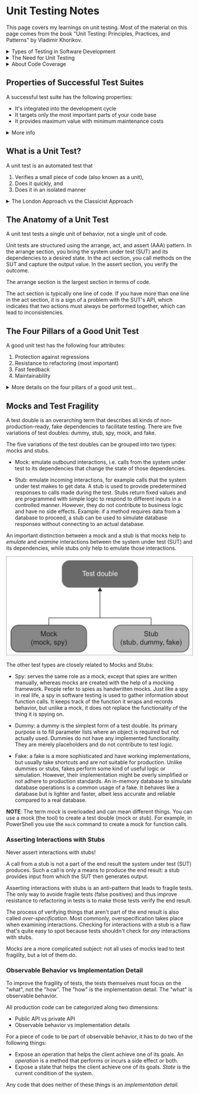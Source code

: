 # Unit Testing Notes

This page covers my learnings on unit testing. Most of the material on this page comes from the book "Unit Testing: Principles, Practices, and Patterns" by Vladimir Khorikov.

<details><summary>Types of Testing in Software Development</summary>

The Test Pyramid represents the three major test types. The width of the pyramid refers to the prevalance of a particular type of test in the suite. The wider the layer, the greater the test count. The height is a measure of how close these tests are to emulating the user's behavior. 

<img src='img/20240124-062428.png' width=600px>

Understanding the different types of testing suites is crucial in software development, as each type targets different aspects of an application and ensures its quality and reliability. Here are the key differences among some common types of testing suites:

1. **Unit Testing:**
   - **Focus:** The smallest parts of an application, typically individual functions or methods.
   - **Purpose:** To verify that each unit works as intended in isolation.
   - **Method:** Developers write these tests to check the correctness of their code. Mock objects and stubs are often used to isolate the unit from its dependencies.
   - **Example:** Testing a function that calculates the sum of two numbers.

2. **Integration Testing:**
   - **Focus:** The interaction between integrated units/modules of the application.
   - **Purpose:** To detect issues in the interaction between integrated units.
   - **Method:** These tests are typically written after unit tests and focus on the flow of data and control between modules. They may involve testing database interactions, API calls, etc.
   - **Example:** Testing how a database module interacts with a data processing module.

3. **End-to-End Testing:**
   - **Focus:** The entire application in a scenario that mimics real-world use.
   - **Purpose:** To replicate real-user scenarios to ensure the system works as intended.
   - **Method:** This involves testing the complete flow of an application from start to finish, including its interaction with external interfaces and networks.
   - **Example:** Testing an e-commerce application from product selection, cart management, checkout, payment, to order confirmation.

**Other Test Types**

The following tests types fall under the categories mentioned above:

- **Functional Testing:**
  - **Focus:** The overall functionality of the system.
  - **Purpose:** To ensure the software is functioning according to the requirements or specifications.
  - **Method:** Conducted from the user's perspective, it involves testing complete features or functionalities of the application.
  - **Example:** Testing the complete workflow of a user registration feature.

- **System Testing:**
  - **Focus:** The complete and integrated software product.
  - **Purpose:** To evaluate the system’s compliance with specified requirements.
  - **Method:** This is a high-level testing suite that validates the overall behavior of the application in an environment that mimics production.
  - **Example:** Testing the entire application after integration to ensure it meets all technical, functional, and business requirements.

- **Acceptance Testing:**
  - **Focus:** The software in a "production-like" environment.
  - **Purpose:** To validate if the software meets the business requirements and is ready for deployment.
  - **Method:** Often performed by end-users or clients, it checks if the software is acceptable for delivery.
  - **Example:** Business stakeholders testing the software to decide if it meets the predetermined criteria and is ready for release.

- **Regression Testing:**
  - **Focus:** Ensuring that new changes haven't adversely affected existing functionalities.
  - **Purpose:** To check that the old code still works after the new changes.
  - **Method:** Typically automated, it involves re-running functional and non-functional tests to ensure that previously developed and tested software still performs after a change.
  - **Example:** Re-running tests after bug fixes or new feature additions.

</details>

<details><summary>The Need for Unit Testing</summary>

Code tends to deteriorate. Each time you change something in a code base, the amount of disorder in it, or entropy, increases. Without proper care, such as constant cleaning and refactoring, the system becomes increasingly complex and disorganized. Tests help overturn this tendency.

_The goal of unit testing is to enable sustainable growth of the software project_. As projects progress through their lifecycle, stagnation occurs when there are no tests or the tests are of poor quality.

<img src='img/20240157-095728.png' width=500px>

The mechanism by which unit tests enable sustainable growth is that they allow you to add new features and conduct regular refactorings without introducing regressions (i.e. bugs). There are two benefits here:

1. Tests provide an early warning when you break existing functionality
2. You become confident that your code changes won't lead to regressions

Keep in mind that not every test holds the same importance. While certain tests significantly enhance the quality of software, others may not be as effective. These less helpful tests often lead to unnecessary alerts, fail to detect regression issues, and can be cumbersome and challenging to maintain. It's common to get caught up in creating unit tests just for the sake of it, without truly understanding if they are beneficial to the project.

> Code is a liability, not an asset. The more code you introduce, the more you extend the surface area for potential bugs in your software, and the higher the project's upkeep cost. It's always better to solve problems with as little code as possible. Tests are code too.

</details>

<details><summary>About Code Coverage</summary>

A coverage metric shows how much source code a test suite examines, from none to 100%. However, code coverage metrics don't tell the full story for two reasons:
  
1. You can't guarantee that the test verifies all possible outcomes. 
2. No coverage metric can take into account code paths in external libraries

Per #1 above, code has explicit outcomes and implicit outcomes. An example of an explicit outcome is a value returned by a function. An example of an implicit outcome is a modification to a file by a function that returns no value. Code coverage metrics don't guarantee that the underlying code is tested; it only guarantees that the code has been executed at some point.

Per #2 above, external code paths may yield different results based on the input, and there's no way to see if your tests account for all possible outcomes.

> Targeting a specific coverage number creates a perverse incentive that goes against the goal of unit testing.

_The best way to view a coverage metric is as an indicator, not a goal in and of itself_. It's good to have a high level of coverage in core parts of your system.  It's bad to make this high level a requirement.

</details>

## Properties of Successful Test Suites

A successful test suite has the following properties:

- It's integrated into the development cycle
- It targets only the most important parts of your code base
- It provides maximum value with minimum maintenance costs

<details><summary>More info</summary>

The only point in having automated tests is if you constantly use them. All tests should execute on every code change, even the smallest one.

Not all parts of your code base are worth the same attention in terms of unit testing. It's important to direct your unit testing efforts to the most critical parts of the system; then verify the other parts of the system only briefly or indirectly.

The most critical part of the system is the _domain model_. The domain model refers to a conceptual model that represents the various entities, their attributes, roles, and relationship within a specific domain of knowledge or business. 

The _domain model_ should be where most of the unit testing effort takes place.

All other parts of the system can be divided into three categories:

- Infrastructure code
- External services and dependencies, such as the database and third-party systems
- Code that glues everything together

To follow this model, it's important to isolate the domain model from the non-essential parts of the code base.

The most difficult part of unit testing is achieving maximum value with minimum maintenance costs. The only way to achieve the goal of unit testing is to 

- Learn how to differentiate between a good test and a bad test
- Be able to refactor a test to make it more valuable

</details>

## What is a Unit Test?


A unit test is an automated test that

1. Verifies a small piece of code (also known as a unit),
2. Does it quickly, and
3. Does it in an isolated manner


<details><summary>The London Approach vs the Classicist Approach</summary>

Most people agree on the first and second points above. The third point, isolation, is so controversial that there are two distinct views on unit testing:

1. Detroit Approach (Classicist):

    - Focuses more on the state of the system after the unit's execution
    - Reflective of actual usage
    - How everyone originally approached unit testing and test-driven development

2. London Approach (Mockist):
  
    - Heavily relies on mock objects to isolate the unit from its dependencies
    - Encourages design where units are highly decoupled, leading to a more modular and flexible design
    - More granular tests that focus on the behavior of a single unit in isolation
    - Popular in Test-Driven Development (TDD)

The London school isolates the system under test from its collaborators (i.e. dependencies). It involves replacing all dependencies with a _test double_, which is an object that looks and behaves like its release-intended counterpart but is actually a simplified version that reduces the complexity and facilitates testing.  The term _test double_ comes from the idea of using a stunt double in movies.

The following image shows how a test double replaces the dependencies of the system under test. 

<img src='img/20240102-120210.png' width=300px>

A benefit to this approach is that if the test fails, then you know for sure which part of the code base is broken: it's the system under test; it cannot be any of the dependencies because they have been removed.

Another benefit is that you don't have to recreate the full object graph in a test. Instead you can substitute the immediate dependencies of a class so that you don't have to deal with the dependencies of the dependencies.

In the Pester PowerShell testing suite, mocks are used as a test double. However, know that a mock is a special kind of test double that allows you to examine interactions between the system under test and its collaborators. Technically,

- A _test double_ is an overarching term that describes all kinds of non-production-ready, fake dependencies in a test
- A _mock_ is just one kind of such dependencies

In the classical approach, it's not the code that needs to be tested in an isolated manner; instead, the unit tests themselves should be run in isolation from each other. Isolating unit tests works fine so as long as they all reside in memory and don't reach out to a shared state, through which the tests can affect each other's execution context.  Typical examples of shared state are out-of-process dependencies&mdash;the database, the filesystem, and so on.

Dependency Types: 

- Shared dependency: a dependency that is shared between tests and provides means for those tests to affect each other's outcome. Examples: a static mutable field, a database.
- Private dependency: a dependency that is not shared.
- Out-of-process dependency: a dependency that runs outside the application's execution process. This type of dependency can be a shared dependency, such as a database used by both tests, or a private dependency, such as a database that runs isolated in a container.
- Volatile dependency: a dependency that either (1) introduces a requirement to set up and configure a runtime environment in addition to what's installed on the developer's machine (e.g. an API) or (2) contains nondeterministic behavior (e.g. a random number generator).

</details>

## The Anatomy of a Unit Test

A unit test tests a single unit of behavior, not a single unit of code.

Unit tests are structured using the arrange, act, and assert (AAA) pattern. In the arrange section, you bring the system under test (SUT) and its dependencies to a desired state. In the act section, you call methods on the SUT and capture the output value. In the assert section, you verify the outcome.

The arrange section is the largest section in terms of code.

The act section is typically one line of code. If you have more than one line in the act section, it is a sign of a problem with the SUT's API, which indicates that two actions must always be performed together, which can lead to inconsistencies.


## The Four Pillars of a Good Unit Test

A good unit test has the following four attributes:

1. Protection against regressions
2. Resistance to refactoring (most important)
3. Fast feedback
4. Maintainability

<details><summary>More details on the four pillars of a good unit test...</summary>

### Protection against regression

A regression (i.e. a software bug) refers to a situation where a previously functioning feature  stops working after changes. With regard to protection against regression, here are a few points to keep in mind:

`To maximize the metric of protection against regression, the test needs to aim at exercising as much code as possible.`

- The larger the amount of code that gets executed, the higher the chance that the test will reveal a regression.
- The complexity and domain significance is also important. Code that represents complex business logic is more important than boilerplate code.
- It's rarely worthwhile to test trivial code. Trivial code does not contain a substantial amount of business logic and won't provide much chance of finding a regression error.

Protection against regressions is a measure of how good the test is at indicateing the presence of bugs (regressions). The more code the test executes (both your code and the code of libraries and frameworks used in the project), the higher the chance the test will reveal a bug.

### Resistance to refactoring

Resistance to refactoring is the degree to which a test can sustain application code refactoring without producing a false alarm.

`To maximize the metric of resistance to refactoring, aim at the end result instead of implementation details.`

Refactoring means changing existing code without modifying its observable behavior. The intention of refactoring is usually to increase readability and reduce complexity. Resistance to refactoring is the degree to which a test can sustain a refactoring of the underlying application code without turning red (failing).

<details><summary>About false positives</summary>

False positives in unit tests that result from refactoring interfere with the benefits of units tests in the following ways:

1. They dilute your ability and willingness to react to problems in code. Over time, you get accustomed to failures and stop paying attention. After a while you start ignore legitimate failures, too.
2. When false positives are frequent, you lose trust in the test suite. This lack of trust leads to fewer refactorings, because you try to reduce code changes to a minimum to avoid regressions.

The only way to reduce false positives is to decouple the test from the implementation details. You need to make sure the test verifies the end result the SUT delivers: its observable behavior, not the steps it takes to do that test. Tests should approach SUT verification from the end user's point of view and check only the outcome meaningful to that end user. Everything else must be disregarded.

The best way to structure a test is to make it tell a story about the problem domain. Should a test fail, it means there's a disconnect between the story and the actual application behavior. All other tests are just noise that steer your attention away from things that matter.

Good unit tests focus on the end result. Bad unit tests focus on the implementation details.

<img src='img/20240158-045854.png' width=700px>

</details>



### Fast feedback

Fast tests are an essential property of a unit test. The faster the tests, the more of them you can have in your test suite and the more often you can run them.

Slow tests delay feedback and discourage you from running them often.

Unit tests, by their isolated nature, are fast tests as compared to other types of tests, e.g. integration tests.

### Maintainability

The ability to maintain a unit test has two components:

1. How hard is it to understand the test
2. How hard is it to run the test

Understand the test is related to the size of the test. The fewer lines of code, the more readable the test is (assuming you don't try to compress the code artificially to reduce the line count). The quality of the test code matters. Don't cut corners when writing tests; treat the test code as a first-class citizen.

The test may be hard to run if it relies on out-of-process dependencies. For example, you may have to spend time keeping the dependencies operational, e.g. reboot the database server, resolve network connectivity issues.

### Determining Test Value

A test's value is the product of each of the four unit test pillars/attributes:

1. Protection against regressions
2. Resistance to refactoring
3. Fast feedback
4. Maintainability

If a test gets zero in one of the attributes, then the test value's result is zero.

The first three attributes are mutually exclusive. This makes it impossible to get a maximum score in all four attributes. End-to-end tests, test the whole system and its dependencies and therefore do not have fast feedback. Brittle tests yield many false positives and therefore have low resistance to refactoring. Trivial tests aren't comprehensive enough to catch regressions.

<img src='img/20240150-045006.png' width=500px>

When needing to prioritize, resistance to refactoring is non-negotiable because whether a test possesses this attribute is mostly a binary choice: the test either has resistance to refactoring or it doesn't. The trade-off between the attributes comes down to choice between protection against regressions and fast feedback.

Tests must focus on the "what", not the "how"!

</details>

## Mocks and Test Fragility

A test double is an overarching term that describes all kinds of non-production-ready, fake dependencies to facilitate testing. There are five variations of test doubles: dummy, stub, spy, mock, and fake.

The five variations of the test doubles can be grouped into two types: mocks and stubs.

- Mock: emulate outbound interactions, i.e. calls from the system under test to its dependencies that change the state of those dependencies.

- Stub: emulate incoming interactions, for example calls that the system under test makes to get data. A stub is used to provide predetermined responses to calls made during the test. Stubs return fixed values and are programmed with simple logic to respond to different inputs in a controlled manner. However, they do not contribute to business logic and have no side effects. Example: if a method requires data from a database to proceed, a stub can be used to simulate database responses without connecting to an actual database.

An important distinction between a mock and a stub is that mocks help to _emulate_ and _examine_ interactions between the system under test (SUT) and its dependencies, while stubs only help to emulate those interactions. 

<img src='img/20240124-052423.png' width=600px>

The other test types are closely related to Mocks and Stubs:

- Spy: serves the same role as a mock, except that spies are written manually, whereas mocks are created with the help of a mocking framework. People refer to spies as handwritten mocks. Just like a spy in real life, a spy in software testing is used to gather information about function calls. It keeps track of the function it wraps and records behavior, but unlike a mock, it does not replace the functionality of the thing it is spying on.

- Dummy: a dummy is the simplest form of a test double. Its primary purpose is to fill parameter lists where an object is required but not actually used. Dummies do not have any implemented functionality. They are merely placeholders and do not contribute to test logic. 

- Fake: a fake is a more sophisticated and have working implementations, but usually take shortcuts and are not suitable for production. Unlike dummies or stubs, fakes perform some kind of useful logic or simulation. However, their implementation might be overly simplified or not adhere to production standards. An in-memory database to simulate database operations is a common usage of a fake. It behaves like a database but is lighter and faster, albeit less accurate and reliable compared to a real database.

**NOTE**: The term _mock_ is overloaded and can mean different things. You can use a mock (the tool) to create a test double (mock or stub). For example, in PowerShell you use the `mock` command to create a mock for function calls.

### Asserting Interactions with Stubs

Never assert interactions with stubs!

A call from a stub is not a part of the end result the system under test (SUT) produces. Such a call is only a means to produce the end result: a stub provides input from which the SUT then generates output.

Asserting interactions with stubs is an anti-pattern that leads to fragile tests. The only way to avoide fragile tests (false positives) and thus improve resistance to refactoring in tests is to make those tests verify the end result.

The process of verifying things that aren't part of the end result is also called _over-specification_. Most commonly, overspecification takes place when examining interactions. Checking for interactions with a stub is a flaw that's quite easy to spot because tests shouldn't check for _any_ interactions with stubs.

Mocks are a more complicated subject:  not all uses of mocks lead to test fragility, but a lot of them do.

### Observable Behavior vs Implementation Detail

To improve the fragility of tests, the tests themselves must focus on the "what", not the "how". The "how" is the implementation detail.  The "what" is observable behavior.

All production code can be categorized along two dimensions:

- Public API vs private API
- Observable behavior vs implementation details

For a piece of code to be part of observable behavior, it has to do two of the following things:

- Expose an operation that helps the client achieve one of its goals. An _operation_ is a method that performs or incurs a side effect or both.
- Expose a state that helps the client achieve one of its goals. _State_ is the current condition of the system.

Any code that does neither of these things is an _implementation detail_.








